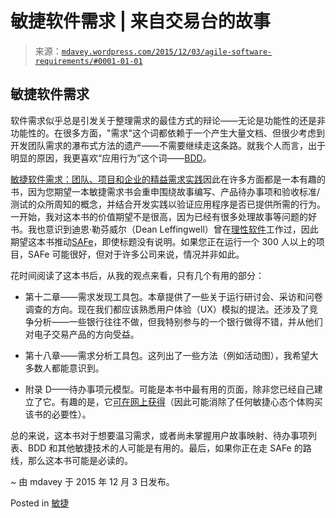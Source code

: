<!--yml

类别：未分类

日期：2024-05-18 05:37:19

-->

# 敏捷软件需求 | 来自交易台的故事

> 来源：[`mdavey.wordpress.com/2015/12/03/agile-software-requirements/#0001-01-01`](https://mdavey.wordpress.com/2015/12/03/agile-software-requirements/#0001-01-01)

## 敏捷软件需求

软件需求似乎总是引发关于整理需求的最佳方式的辩论——无论是功能性的还是非功能性的。在很多方面，"需求"这个词都依赖于一个产生大量文档、但很少考虑到开发团队需求的瀑布式方法的遗产——不需要继续走这条路。就我个人而言，出于明显的原因，我更喜欢“应用行为”这个词——[BDD](https://en.wikipedia.org/wiki/Behavior-driven_development)。

[敏捷软件需求：团队、项目和企业的精益需求实践](http://www.amazon.co.uk/Agile-Software-Requirements-Enterprise-Development/dp/0321635841)因此在许多方面都是一本有趣的书，因为您期望一本敏捷需求书会重申围绕故事编写、产品待办事项和验收标准/测试的众所周知的概念，并结合开发实践以验证应用程序是否已提供所需的行为。一开始，我对这本书的价值期望不是很高，因为已经有很多处理故事等问题的好书。我也意识到迪恩·勒芬威尔（Dean Leffingwell）曾在[理性软件](https://en.wikipedia.org/wiki/Rational_Unified_Process)工作过，因此期望这本书推动[SAFe](http://www.scaledagileframework.com/)，即使标题没有说明。如果您正在运行一个 300 人以上的项目，SAFe 可能很好，但对于许多公司来说，情况并非如此。

花时间阅读了这本书后，从我的观点来看，只有几个有用的部分：

+   第十二章——需求发现工具包。本章提供了一些关于运行研讨会、采访和问卷调查的方向。现在我们都应该熟悉用户体验（UX）模拟的提法。还涉及了竞争分析——一些银行往往不做，但我特别参与的一个银行做得不错，并从他们对电子交易产品的方向受益。

+   第十八章——需求分析工具包。这列出了一些方法（例如活动图），我希望大多数人都能意识到。

+   附录 D——待办事项元模型。可能是本书中最有用的页面，除非您已经自己建立了它。有趣的是，它[可在网上获得](http://scalingsoftwareagilityblog.com/updated-agile-requirements-metamodel-enterprise-backlog-model/)（因此可能消除了任何敏捷心态个体购买该书的必要性）。

总的来说，这本书对于想要温习需求，或者尚未掌握用户故事映射、待办事项列表、BDD 和其他敏捷技术的人可能是有用的。最后，如果你正在走 SAFe 的路线，那么这本书可能是必读的。

~ 由 mdavey 于 2015 年 12 月 3 日发布。

Posted in [敏捷](https://mdavey.wordpress.com/category/agile/)
